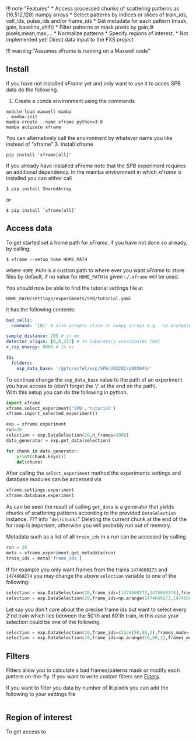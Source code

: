 !!! note "Features"
	* Access processed chunks of scattering patterns as (16,512,128) numpy arrays
	* Select patterns by indices or slices of train_ids, cell_ids, pulse_ids and/or frame_ids
	* Get metadata for each pattern (mask, gain, baseline_shift)
	* Filter patterns or mask pixels by gain,lit pixels,mean,max,... 
	* Normalize patterns
	* Specify regions of interest.
	* Not implemented yet! Direct data input to the FXS *project*

!!! warning "Assumes xFrame is running on a Maxwell node" 
## Install 
If you have not installed *xFrame* yet and only want to use it to acces SPB data do the following.
	
1. Create a conda environment using the commands
```
module load maxwell mamba
. mamba-init
mamba create --name xframe python=3.8
mamba activate xframe
```
You can alternatively call the environment by whatever name you like instead of "xframe"
3. Install xframe
```
pip install 'xframe[all]'
```
	
If you already have installed *xFrame* note that the *SPB* experiment requires an additional dependency. In the mamba environment in which *xFrame* is installed you can either call
```console
$ pip install SharedArray
```
or 
```console
$ pip install `xframe[all]`
```
	
## Access data
To get started set a home path for *xFrame*, if you have not done so already, by calling:
```console
$ xframe --setup_home HOME_PATH
```
where `HOME_PATH` is a custom path to where ever you want *xFrame* to store files by default, if no value for `HOME_PATH` is given `~/.xframe` will be used. 

You should now be able to find the tutorial settings file at 
```
HOME_PATH/settings/experiments/SPB/tutorial.yaml
```
it has the following contents:
```yaml linenums="1"
bad_cells:
  command: '[0]' # also accepts slice or numpy arrays e.g. 'np.arange(0,1)'

sample_distance: 285 # in mm
detector_origin: [0,0,217] # In laboratory coordinates [mm]
x_ray_energy: 8000 # In ev

IO:
  folders:
    exp_data_base: '/gpfs/exfel/exp/SPB/202202/p003046/'
```
To continue change the `exp_data_base` value to the path of an experiment you have access to (don't forget the  '/' at the end on the path).  
With this setup you can do the following in python.
```py linenums="1"
import xframe
xframe.select_experiment('SPB','tutorial')
xframe.import_selected_experiment()

exp = xframe.experiment
run=20
selection = exp.DataSelection(20,n_frames=2000)
data_generator = exp.get_data(selection)

for chunk in data_generator:
	print(chunk.keys())
	del(chunk)
```
After calling the `select_experiment` method the experiments settings and database modules can be accessed via
```py
xframe.settings.experiment
xframe.database.experiment
```
As can be seen the result of calling `get_data` is a generator that yields chunks of scattering patterns according to the provided `DataSelection` instance.
??? info "`del(chunk)`"
	Deleting the current chunk at the end of the for loop is important, otherwise you will probably run out of memory.

Metadata such as a list of all `train_ids` in a run can be accessed by calling 
```py linenums="1"
run = 20
meta = xframe.experiment.get_metadata(run)
train_ids = meta['frame_ids']
```

If for example you only want frames from the trains `1474660273` and `1474660274` you may change the above `selection` variable to one of the following:
```py linenums="7"
selection = exp.DataSelection(20,frame_ids=[1474660273,1474660274],frames_mode='exact')
selection = exp.DataSelection(20,frame_ids=np.arange(1474660273,1474660275),frames_mode='exact')
```
Let say you don't care about the precise frame ids but want to select every 2'nd train which lies between the 50'th and 80'th train, in this case your selection could be one of the following.
```py linenums="7"
selection = exp.DataSelection(20,frame_ids=slice(50,80,2),frames_mode='relative')
selection = exp.DataSelection(20,frame_ids=np.arange(50,80,2),frames_mode='relative')
```

## Filters
Filters allow you to calculate a bad frames/paterns mask or modify each pattern on-the-fly. If you want to write custom filters see [Filters](../filters).

If you want to filter you data by number of lit pixels you can add the following to your settings file 
```yaml linenums="1"
```
## Region of interest
To get access to 
